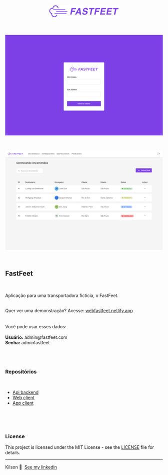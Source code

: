 <h1 align="center">
  <a name="logo" href="https://webfastfeet.netlify.app"><img src=".github/logo.png" alt="MK Finder" width="222"></a>
  <br>
</h1>

<br />

<p align="center">
  <img  src=".github/login_page.png" alt="FastFeet" width="600">

</p>
<br>
<p align="center">
  <img  src=".github/dashboard.png" alt="FastFeet" width="600">
</p>
<br>
<h2>FastFeet</h2>
<br>

<p>
  Aplicação para uma transportadora fictícia, o FastFeet.
</p>
<br>
 Quer ver uma demonstração? Acesse: <a href="https://webfastfeet.netlify.app" target="_blank" rel="noopener noreferrer">webfastfeet.netlify.app</a>
<br>
<br>
<br>
Você pode usar esses dados:
<br>
<br>
<strong>Usuário:</strong> admin@fastfeet.com
<br>
<strong>Senha:</strong> adminfastfeet
<br>
<br>
<br>
<br>

<h3>Repositórios</h3>
<br>

- [Api backend](https://github.com/kilsonrs/fastfeet-api)
- [Web client](https://github.com/kilsonrs/fastfeet-web)
- [App client](https://github.com/kilsonrs/fastfeet-app)

<br>
<br>
<br>

<h3>License</h3>

This project is licensed under the MIT License - see the [LICENSE](LICENSE) file for details.



---

Kilson 👋 &nbsp;[See my linkedin](https://www.linkedin.com/in/kilsonrs/)

